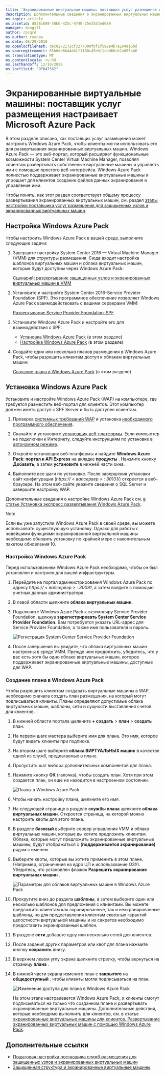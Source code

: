 ```yaml
---
title: 'Экранированные виртуальные машины: поставщик услуг размещения настраивает Microsoft Azure Pack'
description: Дополнительные сведения о экранированных виртуальных машинах. настраивается поставщиком услуг размещения Windows Azure Pack
ms.topic: article
ms.assetid: d528c689-58b0-425c-9740-25e2553ed689
manager: dongill
author: rpsqrd
ms.author: ryanpu
ms.date: 08/29/2018
ms.openlocfilehash: dec0272172cf3277000f0f1f592e4b7a204916bd
ms.sourcegitcommit: 65b6de6b44d41f1180c45db11cdd60cb2a093b46
ms.translationtype: MT
ms.contentlocale: ru-RU
ms.lasthandoff: 12/10/2020
ms.locfileid: "97047382"
---
```

# <a name="shielded-vms---hosting-service-provider-sets-up-windows-azure-pack"></a>Экранированные виртуальные машины: поставщик услуг размещения настраивает Microsoft Azure Pack

В этом разделе описано, как поставщик услуг размещения может настроить Windows Azure Pack, чтобы клиенты могли использовать его для развертывания экранированных виртуальных машин. Windows Azure Pack — это веб-портал, который расширяет функциональные возможности System Center Virtual Machine Manager, позволяя клиентам развертывать собственные виртуальные машины и управлять ими с помощью простого веб-интерфейса. Windows Azure Pack полностью поддерживает экранированные виртуальные машины и упрощает для клиентов создание файлов данных экранирования и управление ими.

Чтобы понять, как этот раздел соответствует общему процессу развертывания экранированных виртуальных машин, см. раздел [этапы настройки поставщика услуг размещения для защищенных узлов и экранированных виртуальных машин](guarded-fabric-configuration-scenarios-for-shielded-vms-overview.md).

## <a name="setting-up-windows-azure-pack"></a>Настройка Windows Azure Pack

Чтобы настроить Windows Azure Pack в вашей среде, выполните следующие задачи:

1. Завершите настройку System Center 2016 — Virtual Machine Manager (VMM) для структуры размещения. Сюда входит настройка шаблонов виртуальных машин и облака виртуальных машин, которые будут доступны через Windows Azure Pack:

    [Сценарий: развертывание защищенных узлов и экранированных виртуальных машин в VMM](/system-center/vmm/deploy-guarded-host-fabric)

2. Установите и настройте System Center 2016-Service Provider Foundation (SPF). Это программное обеспечение позволяет Windows Azure Pack взаимодействовать с вашими серверами VMM:

    [Развертывание Service Provider Foundation-SPF](https://technet.microsoft.com/system-center-docs/spf/deploy/deploy-spf)

3. Установите Windows Azure Pack и настройте его для взаимодействия с SPF:

    - [Установка Windows Azure Pack](#install-windows-azure-pack) (в этом разделе)
    - [Настройка Windows Azure Pack](#configure-windows-azure-pack) (в этом разделе)

4. Создайте один или несколько планов размещения в Windows Azure Pack, чтобы разрешить клиентам доступ к облакам виртуальных машин:

    [Создание плана в Windows Azure Pack](#create-a-plan-in-windows-azure-pack) (в этом разделе)

## <a name="install-windows-azure-pack"></a>Установка Windows Azure Pack

Установите и настройте Windows Azure Pack (WAP) на компьютере, где требуется разместить веб-портал для клиентов. Этот компьютер должен иметь доступ к SPF Server и быть доступен клиентам.

1.  Проверка [системных требований WAP](/previous-versions/azure/windows-server-azure-pack/dn296442(v=technet.10)) и установка [необходимого программного обеспечения](/previous-versions/azure/windows-server-azure-pack/dn469335(v=technet.10)).

2.  Скачайте и установите [установщик веб-платформы](https://www.microsoft.com/web/downloads/platform.aspx). Если компьютер не подключен к Интернету, следуйте инструкциям по установке в [автономном режиме](https://www.iis.net/learn/install/web-platform-installer/web-platform-installer-v4-command-line-webpicmdexe-rtw-release).

3.  Откройте установщик веб-платформы и найдите **Windows Azure Pack: портал и API Express** на вкладке **продукты** . Нажмите кнопку **Добавить**, а затем **установите** в нижней части окна.

4.  Выполните все шаги по установке. После завершения установки сайт конфигурации (*https:// &lt; вапсервер &gt; : 30101/*) откроется в веб-браузере. На этом веб-сайте укажите сведения о SQL Server и завершите настройку WAP.

Дополнительные сведения о настройке Windows Azure Pack см. [в статье Установка экспресс развертывания Windows Azure Pack](/previous-versions/azure/windows-server-azure-pack/dn296439(v=technet.10)).

> [!NOTE]
> Если вы уже запустили Windows Azure Pack в своей среде, вы можете использовать существующую установку. Однако для работы с новейшими функциями экранированной виртуальной машины необходимо обновить установку по крайней мере с накопительным пакетом обновления 10.

### <a name="configure-windows-azure-pack"></a>Настройка Windows Azure Pack

Перед использованием Windows Azure Pack необходимо, чтобы он был установлен и настроен для вашей инфраструктуры.

1.  Перейдите на портал администрирования Windows Azure Pack по адресу *https:// &lt; вапсервер &gt; : 30091*, а затем войдите с помощью учетных данных администратора.

2.  В левой области щелкните **облака виртуальных машин**.

3.  Подключите Windows Azure Pack к экземпляру Service Provider Foundation, щелкнув **зарегистрировать System Center Service Provider Foundation**. Вам потребуется указать URL-адрес для Service Provider Foundation, а также имя пользователя и пароль.

    ![Регистрация System Center Service Provider Foundation](../media/Guarded-Fabric-Shielded-VM/guarded-host-azure-pack-01-register-spf.png)

4.  После завершения вы увидите, что облака виртуальных машин настроены в среде VMM. Прежде чем продолжить, убедитесь, что у вас есть хотя бы одно облако виртуальных машин, которое поддерживает экранированные виртуальные машины, доступные для WAP.

### <a name="create-a-plan-in-windows-azure-pack"></a>Создание плана в Windows Azure Pack

Чтобы разрешить клиентам создавать виртуальные машины в WAP, необходимо сначала создать план размещения, на который могут подписываться клиенты. Планы определяют допустимые облака виртуальных машин, шаблоны, сети и сущности выставления счетов для клиентов.

1. В нижней области портала щелкните **+ создать** &gt; **план** &gt; **создать** план.

2. На первом шаге мастера выберите имя для плана. Это имя, которое будут видеть клиенты при подписке.

3. На втором шаге выберите **облака ВИРТУАЛЬНЫХ машин** в качестве одной из служб, предлагаемых в плане.

4. Пропустить шаг выбора дополнительных компонентов для плана.

5. Нажмите кнопку **ОК** (галочка), чтобы создать план. Хотя при этом создается план, он еще не находится в настроенном состоянии.

   ![Планы в Windows Azure Pack](../media/Guarded-Fabric-Shielded-VM/guarded-host-azure-pack-02-create-plan.png)

6. Чтобы начать настройку плана, щелкните его имя.

7. На следующей странице в разделе **службы плана** щелкните **облака виртуальных машин**. Откроется страница, на которой можно настроить квоты для этого плана.

8. В разделе **базовый** выберите сервер управления VMM и облако виртуальных машин, которые вы хотите предложить клиентам. Облака, которые могут предложить экранированные виртуальные машины, будут отображаться с **(поддерживается экранирование)** рядом с именем.

9. Выберите квоты, которые вы хотите применить в этом плане. (Например, ограничения на ядро ЦП и использование ОЗУ). Убедитесь, что установлен флажок **Разрешить экранирование виртуальных машин** .

   ![Параметры для облаков виртуальных машин в Windows Azure Pack](../media/Guarded-Fabric-Shielded-VM/guarded-host-azure-pack-03-virtual-machine-clouds.png)

10. Прокрутите вниз до раздела **шаблоны**, а затем выберите один или несколько шаблонов для предложения с клиентами. Вы можете предложить клиентам как экранированные, так и неэкранированные шаблоны, но для предоставления клиентам сквозных гарантий целостности виртуальной машины и их секретов необходимо предоставить экранированный шаблон.

11. В разделе **сети** добавьте одну или несколько сетей для клиентов.

12. После задания других параметров или квот для плана нажмите кнопку **сохранить** внизу.

13. В верхнем левом углу экрана щелкните стрелку, чтобы вернуться на страницу **плана** .

14. В нижней части экрана измените план с **закрытого** на **общедоступный** , чтобы клиенты могли подписываться на план.

    ![Изменение доступа для плана в Windows Azure Pack](../media/Guarded-Fabric-Shielded-VM/guarded-host-azure-pack-04-change-access.png)

    На этом этапе настраивается Windows Azure Pack, и клиенты смогут подписываться на только что созданном плане и развертывать экранированные виртуальные машины. Дополнительные действия, которые необходимо выполнить для клиентов, см. в статье [экранированные виртуальные машины для клиентов. Развертывание экранированных виртуальных машин с помощью Windows Azure Pack](guarded-fabric-shielded-vm-windows-azure-pack.md).

## <a name="additional-references"></a>Дополнительные ссылки

- [Пошаговая настройка поставщика служб размещения для защищенных узлов и экранированных виртуальных машин](guarded-fabric-configuration-scenarios-for-shielded-vms-overview.md)
- [Защищенная структура и экранированные виртуальные машины](guarded-fabric-and-shielded-vms-top-node.md)

